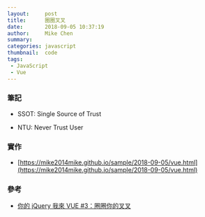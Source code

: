 ```yaml
---
layout:     post
title:      圈圈叉叉
date:       2018-09-05 10:37:19
author:     Mike Chen
summary:    
categories: javascript
thumbnail:  code
tags:
 - JavaScript
 - Vue
---
```



### 筆記

* SSOT: Single Source of Trust

* NTU: Never Trust User


### 實作

* [https://mike2014mike.github.io/sample/2018-09-05/vue.html](https://mike2014mike.github.io/sample/2018-09-05/vue.html)


### 參考
* [你的 jQuery 我來 VUE #3：圈圈你的叉叉](https://www.youtube.com/watch?v=VmrxLpWHrVM)